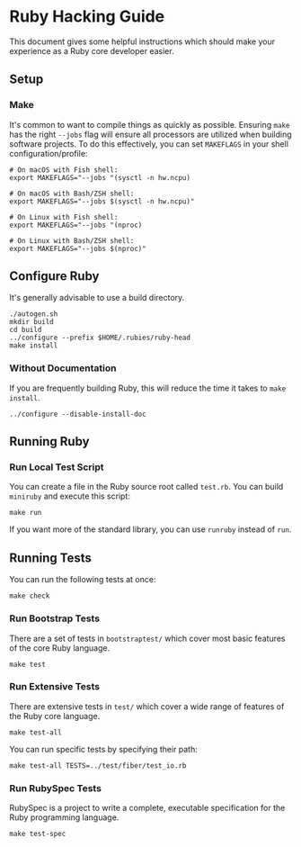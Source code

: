 # Ruby Hacking Guide

This document gives some helpful instructions which should make your experience as a Ruby core developer easier.

## Setup

### Make

It's common to want to compile things as quickly as possible. Ensuring `make` has the right `--jobs` flag will ensure all processors are utilized when building software projects. To do this effectively, you can set `MAKEFLAGS` in your shell configuration/profile:

``` shell
# On macOS with Fish shell:
export MAKEFLAGS="--jobs "(sysctl -n hw.ncpu)

# On macOS with Bash/ZSH shell:
export MAKEFLAGS="--jobs $(sysctl -n hw.ncpu)"

# On Linux with Fish shell:
export MAKEFLAGS="--jobs "(nproc)

# On Linux with Bash/ZSH shell:
export MAKEFLAGS="--jobs $(nproc)"
```

## Configure Ruby

It's generally advisable to use a build directory.

``` shell
./autogen.sh
mkdir build
cd build
../configure --prefix $HOME/.rubies/ruby-head
make install
```

### Without Documentation

If you are frequently building Ruby, this will reduce the time it takes to `make install`.

``` shell
../configure --disable-install-doc
```

## Running Ruby

### Run Local Test Script

You can create a file in the Ruby source root called `test.rb`. You can build `miniruby` and execute this script:

``` shell
make run
```

If you want more of the standard library, you can use `runruby` instead of `run`.

## Running Tests

You can run the following tests at once:

``` shell
make check
```

### Run Bootstrap Tests

There are a set of tests in `bootstraptest/` which cover most basic features of the core Ruby language.

``` shell
make test
```

### Run Extensive Tests

There are extensive tests in `test/` which cover a wide range of features of the Ruby core language.

``` shell
make test-all
```

You can run specific tests by specifying their path:

``` shell
make test-all TESTS=../test/fiber/test_io.rb
```

### Run RubySpec Tests

RubySpec is a project to write a complete, executable specification for the Ruby programming language.

``` shell
make test-spec
```
